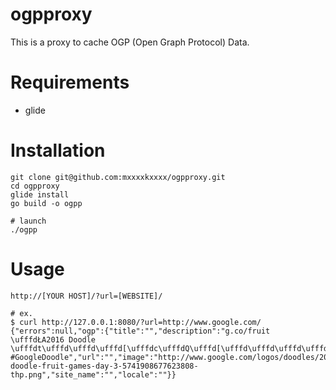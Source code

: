 # ogpproxy
This is a proxy to cache OGP (Open Graph Protocol) Data.

# Requirements

- glide

# Installation

```
git clone git@github.com:mxxxxkxxxx/ogpproxy.git
cd ogpproxy
glide install
go build -o ogpp

# launch
./ogpp
```

# Usage

```
http://[YOUR HOST]/?url=[WEBSITE]/

# ex.
$ curl http://127.0.0.1:8080/?url=http://www.google.com/
{"errors":null,"ogp":{"title":"","description":"g.co/fruit \ufffdŁA2016 Doodle \ufffdt\ufffd\ufffd\ufffd[\ufffdc\ufffdQ\ufffd[\ufffd\ufffd\ufffd\ufffd\ufffd`\ufffdF\ufffdb\ufffdN #GoogleDoodle","url":"","image":"http://www.google.com/logos/doodles/2016/2016-doodle-fruit-games-day-3-5741908677623808-thp.png","site_name":"","locale":""}}
```
